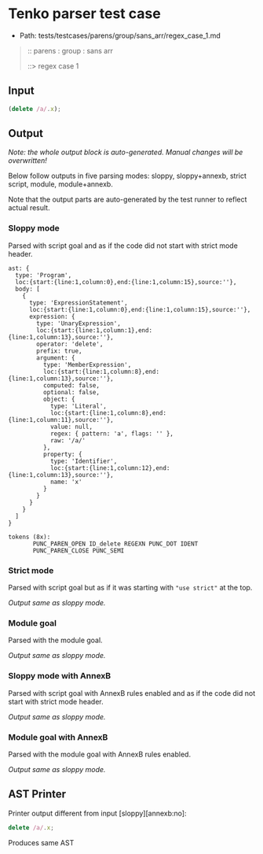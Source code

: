 # Tenko parser test case

- Path: tests/testcases/parens/group/sans_arr/regex_case_1.md

> :: parens : group : sans arr
>
> ::> regex case 1

## Input

`````js
(delete /a/.x);
`````

## Output

_Note: the whole output block is auto-generated. Manual changes will be overwritten!_

Below follow outputs in five parsing modes: sloppy, sloppy+annexb, strict script, module, module+annexb.

Note that the output parts are auto-generated by the test runner to reflect actual result.

### Sloppy mode

Parsed with script goal and as if the code did not start with strict mode header.

`````
ast: {
  type: 'Program',
  loc:{start:{line:1,column:0},end:{line:1,column:15},source:''},
  body: [
    {
      type: 'ExpressionStatement',
      loc:{start:{line:1,column:0},end:{line:1,column:15},source:''},
      expression: {
        type: 'UnaryExpression',
        loc:{start:{line:1,column:1},end:{line:1,column:13},source:''},
        operator: 'delete',
        prefix: true,
        argument: {
          type: 'MemberExpression',
          loc:{start:{line:1,column:8},end:{line:1,column:13},source:''},
          computed: false,
          optional: false,
          object: {
            type: 'Literal',
            loc:{start:{line:1,column:8},end:{line:1,column:11},source:''},
            value: null,
            regex: { pattern: 'a', flags: '' },
            raw: '/a/'
          },
          property: {
            type: 'Identifier',
            loc:{start:{line:1,column:12},end:{line:1,column:13},source:''},
            name: 'x'
          }
        }
      }
    }
  ]
}

tokens (8x):
       PUNC_PAREN_OPEN ID_delete REGEXN PUNC_DOT IDENT
       PUNC_PAREN_CLOSE PUNC_SEMI
`````

### Strict mode

Parsed with script goal but as if it was starting with `"use strict"` at the top.

_Output same as sloppy mode._

### Module goal

Parsed with the module goal.

_Output same as sloppy mode._

### Sloppy mode with AnnexB

Parsed with script goal with AnnexB rules enabled and as if the code did not start with strict mode header.

_Output same as sloppy mode._

### Module goal with AnnexB

Parsed with the module goal with AnnexB rules enabled.

_Output same as sloppy mode._

## AST Printer

Printer output different from input [sloppy][annexb:no]:

````js
delete /a/.x;
````

Produces same AST

